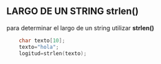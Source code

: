 ## LARGO DE UN STRING strlen()

para determinar el largo de un string utilizar **strlen()**

```c++
    char texto[10];
    texto="hola";
    logitud=strlen(texto);   
````

